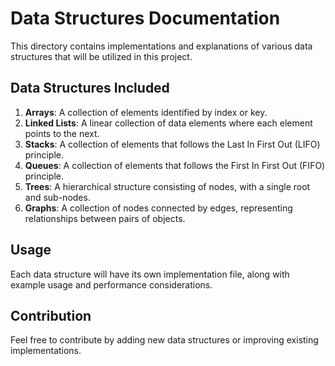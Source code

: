 # Data Structures Documentation

This directory contains implementations and explanations of various data structures that will be utilized in this project. 

## Data Structures Included

1. **Arrays**: A collection of elements identified by index or key.
2. **Linked Lists**: A linear collection of data elements where each element points to the next.
3. **Stacks**: A collection of elements that follows the Last In First Out (LIFO) principle.
4. **Queues**: A collection of elements that follows the First In First Out (FIFO) principle.
5. **Trees**: A hierarchical structure consisting of nodes, with a single root and sub-nodes.
6. **Graphs**: A collection of nodes connected by edges, representing relationships between pairs of objects.

## Usage

Each data structure will have its own implementation file, along with example usage and performance considerations. 

## Contribution

Feel free to contribute by adding new data structures or improving existing implementations.